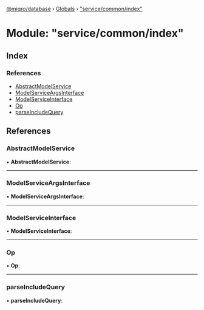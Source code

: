 [@miqro/database](../README.md) › [Globals](../globals.md) › ["service/common/index"](_service_common_index_.md)

# Module: "service/common/index"

## Index

### References

* [AbstractModelService](_service_common_index_.md#abstractmodelservice)
* [ModelServiceArgsInterface](_service_common_index_.md#modelserviceargsinterface)
* [ModelServiceInterface](_service_common_index_.md#modelserviceinterface)
* [Op](_service_common_index_.md#op)
* [parseIncludeQuery](_service_common_index_.md#parseincludequery)

## References

###  AbstractModelService

• **AbstractModelService**:

___

###  ModelServiceArgsInterface

• **ModelServiceArgsInterface**:

___

###  ModelServiceInterface

• **ModelServiceInterface**:

___

###  Op

• **Op**:

___

###  parseIncludeQuery

• **parseIncludeQuery**:
